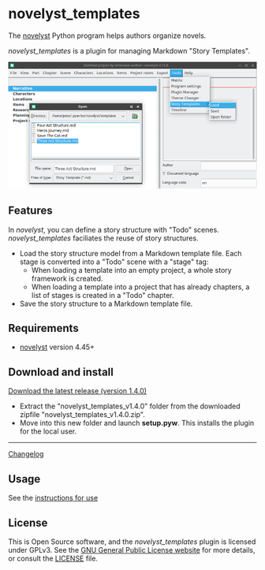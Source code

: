 # novelyst_templates

The [novelyst](https://peter88213.github.io/novelyst/) Python program helps authors organize novels.

*novelyst_templates* is a plugin for managing Markdown "Story Templates".

![Screenshot](Screenshots/screen01.png)

## Features

In *novelyst*, you can define a story structure with "Todo" scenes. *novelyst_templates* faciliates the reuse of story structures.

- Load the story structure model from a Markdown template file. Each stage is converted into a "Todo" scene with a "stage" tag:
    - When loading a template into an empty project, a whole story framework is created.
    - When loading a template into a project that has already chapters, a list of stages is created in a "Todo" chapter.
- Save the story structure to a Markdown template file. 


## Requirements

- [novelyst](https://peter88213.github.io/novelyst/) version 4.45+

## Download and install

[Download the latest release (version 1.4.0)](https://github.com/peter88213/novelyst_templates/raw/main/dist/novelyst_templates_v1.4.0.zip)

- Extract the "novelyst_templates_v1.4.0" folder from the downloaded zipfile "novelyst_templates_v1.4.0.zip".
- Move into this new folder and launch **setup.pyw**. This installs the plugin for the local user.

---

[Changelog](changelog)

## Usage

See the [instructions for use](usage)

## License

This is Open Source software, and the *novelyst_templates* plugin is licensed under GPLv3. See the
[GNU General Public License website](https://www.gnu.org/licenses/gpl-3.0.en.html) for more
details, or consult the [LICENSE](https://github.com/peter88213/novelyst_templates/blob/main/LICENSE) file.
